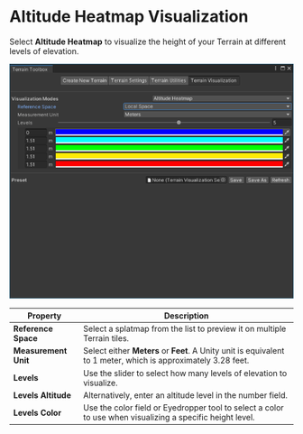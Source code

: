 # Altitude Heatmap Visualization

Select **Altitude Heatmap** to visualize the height of your Terrain at different levels of elevation. 

![](images/4-41-toolbox-heatmap-01.png)

| **Property**         | **Description**                                              |
| -------------------- | ------------------------------------------------------------ |
| **Reference Space**  | Select a splatmap from the list to preview it on multiple Terrain tiles. |
| **Measurement Unit** | Select either **Meters** or **Feet**. A Unity unit is equivalent to 1 meter, which is approximately 3.28 feet. |
| **Levels**           | Use the slider to select how many levels of elevation to visualize. |
| **Levels Altitude**  | Alternatively, enter an altitude level in the number field.  |
| **Levels Color**     | Use the color field or Eyedropper tool to select a color to use when visualizing a specific height level. |
